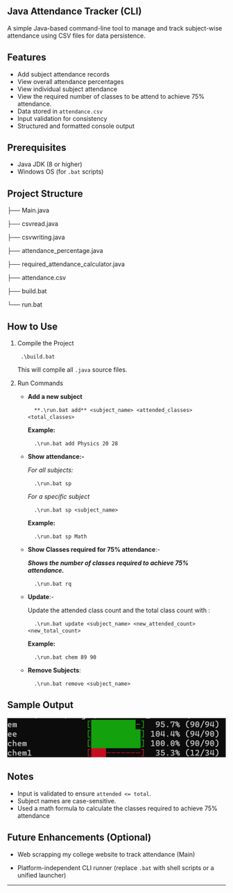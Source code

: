Java Attendance Tracker (CLI)
---------

A simple Java-based command-line tool to manage and track subject-wise attendance using CSV files for data persistence.

Features
--------

- Add subject attendance records
- View overall attendance percentages
- View individual subject attendance
- View the required number of classes to be attend to achieve 75% attendance.
- Data stored in `attendance.csv`
- Input validation for consistency
- Structured and formatted console output

Prerequisites
-------------

- Java JDK (8 or higher)
- Windows OS (for `.bat` scripts)

Project Structure
-----------------


├── Main.java

├── csvread.java 

├── csvwriting.java 

├── attendance_percentage.java

├── required_attendance_calculator.java

├── attendance.csv

├── build.bat

└── run.bat

How to Use
----------

1. Compile the Project

        .\build.bat

    This will compile all `.java` source files.

2. Run Commands

    - **Add a new subject**

            **.\run.bat add** <subject_name> <attended_classes> <total_classes> 

        **Example:**
    
            .\run.bat add Physics 20 28

    - **Show attendance:-** 
    
       *For all subjects:*

            .\run.bat sp

      *For a specific subject*

            .\run.bat sp <subject_name>

        **Example:**
            
            .\run.bat sp Math
    - **Show Classes required for 75% attendance**:-
        
        ***Shows the number of classes required to achieve 75% attendance.***

            .\run.bat rq
                  
    - **Update**:-
        
        Update the attended class count and the total class count with :
            
            .\run.bat update <subject_name> <new_attended_count> <new_total_count> 
        **Example:**
        
            .\run.bat chem 89 90          
    - **Remove Subjects**:
        
            .\run.bat remove <subject_name>

Sample Output
-------------

![App Screenshot](imgs/img_1.png)

Notes
-----

- Input is validated to ensure `attended <= total`.
- Subject names are case-sensitive.
- Used a math formula to calculate the classes required to achieve 75% attendance


Future Enhancements (Optional)
------------------------------
- Web scrapping my college website to track attendance (Main)

- Platform-independent CLI runner (replace `.bat` with shell scripts or a unified launcher)

---------------------------------

